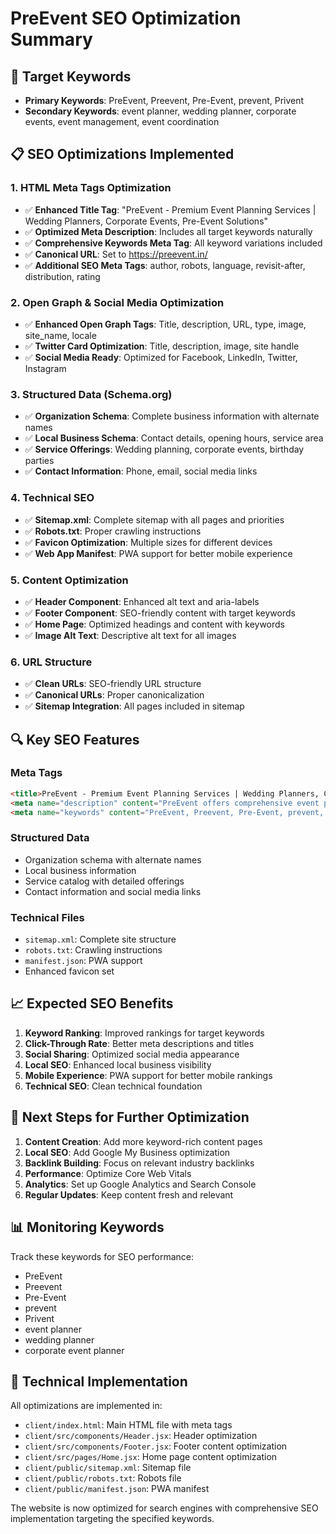 # PreEvent SEO Optimization Summary

## 🎯 Target Keywords
- **Primary Keywords**: PreEvent, Preevent, Pre-Event, prevent, Privent
- **Secondary Keywords**: event planner, wedding planner, corporate events, event management, event coordination

## 📋 SEO Optimizations Implemented

### 1. HTML Meta Tags Optimization
- ✅ **Enhanced Title Tag**: "PreEvent - Premium Event Planning Services | Wedding Planners, Corporate Events, Pre-Event Solutions"
- ✅ **Optimized Meta Description**: Includes all target keywords naturally
- ✅ **Comprehensive Keywords Meta Tag**: All keyword variations included
- ✅ **Canonical URL**: Set to https://preevent.in/
- ✅ **Additional SEO Meta Tags**: author, robots, language, revisit-after, distribution, rating

### 2. Open Graph & Social Media Optimization
- ✅ **Enhanced Open Graph Tags**: Title, description, URL, type, image, site_name, locale
- ✅ **Twitter Card Optimization**: Title, description, image, site handle
- ✅ **Social Media Ready**: Optimized for Facebook, LinkedIn, Twitter, Instagram

### 3. Structured Data (Schema.org)
- ✅ **Organization Schema**: Complete business information with alternate names
- ✅ **Local Business Schema**: Contact details, opening hours, service area
- ✅ **Service Offerings**: Wedding planning, corporate events, birthday parties
- ✅ **Contact Information**: Phone, email, social media links

### 4. Technical SEO
- ✅ **Sitemap.xml**: Complete sitemap with all pages and priorities
- ✅ **Robots.txt**: Proper crawling instructions
- ✅ **Favicon Optimization**: Multiple sizes for different devices
- ✅ **Web App Manifest**: PWA support for better mobile experience

### 5. Content Optimization
- ✅ **Header Component**: Enhanced alt text and aria-labels
- ✅ **Footer Component**: SEO-friendly content with target keywords
- ✅ **Home Page**: Optimized headings and content with keywords
- ✅ **Image Alt Text**: Descriptive alt text for all images

### 6. URL Structure
- ✅ **Clean URLs**: SEO-friendly URL structure
- ✅ **Canonical URLs**: Proper canonicalization
- ✅ **Sitemap Integration**: All pages included in sitemap

## 🔍 Key SEO Features

### Meta Tags
```html
<title>PreEvent - Premium Event Planning Services | Wedding Planners, Corporate Events, Pre-Event Solutions</title>
<meta name="description" content="PreEvent offers comprehensive event planning services including wedding planners, corporate events, birthday parties, and pre-event coordination. Discover expert event organizers, photographers, makeup artists, videographers, and catering services. Your trusted partner for Pre-Event, Preevent, and Prevent solutions." />
<meta name="keywords" content="PreEvent, Preevent, Pre-Event, prevent, Privent, event planner, wedding planner, corporate event planner, birthday party planner, event management, event coordination, wedding organizer, party organizer, event services, photography services, makeup artists, videographers, catering services, event planning company, professional event planners" />
```

### Structured Data
- Organization schema with alternate names
- Local business information
- Service catalog with detailed offerings
- Contact information and social media links

### Technical Files
- `sitemap.xml`: Complete site structure
- `robots.txt`: Crawling instructions
- `manifest.json`: PWA support
- Enhanced favicon set

## 📈 Expected SEO Benefits

1. **Keyword Ranking**: Improved rankings for target keywords
2. **Click-Through Rate**: Better meta descriptions and titles
3. **Social Sharing**: Optimized social media appearance
4. **Local SEO**: Enhanced local business visibility
5. **Mobile Experience**: PWA support for better mobile rankings
6. **Technical SEO**: Clean technical foundation

## 🚀 Next Steps for Further Optimization

1. **Content Creation**: Add more keyword-rich content pages
2. **Local SEO**: Add Google My Business optimization
3. **Backlink Building**: Focus on relevant industry backlinks
4. **Performance**: Optimize Core Web Vitals
5. **Analytics**: Set up Google Analytics and Search Console
6. **Regular Updates**: Keep content fresh and relevant

## 📊 Monitoring Keywords

Track these keywords for SEO performance:
- PreEvent
- Preevent  
- Pre-Event
- prevent
- Privent
- event planner
- wedding planner
- corporate event planner

## 🔧 Technical Implementation

All optimizations are implemented in:
- `client/index.html`: Main HTML file with meta tags
- `client/src/components/Header.jsx`: Header optimization
- `client/src/components/Footer.jsx`: Footer content optimization
- `client/src/pages/Home.jsx`: Home page content optimization
- `client/public/sitemap.xml`: Sitemap file
- `client/public/robots.txt`: Robots file
- `client/public/manifest.json`: PWA manifest

The website is now optimized for search engines with comprehensive SEO implementation targeting the specified keywords. 
